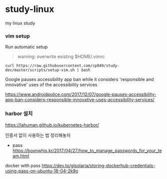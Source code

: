 # study-linux

my linux study

### vim setup

Run automatic setup

> warning: overwrite existing \$HOME/.vimrc

```
curl https://raw.githubusercontent.com/cp949/study-dev/master/scripts/setup-vim.sh | bash
```

Google pauses accessibility app ban while it considers 'responsible and innovative' uses of the accessibility services

https://www.androidpolice.com/2017/12/07/google-pauses-accessibility-app-ban-considers-responsible-innovative-uses-accessibility-services/

### harbor 설치

https://lahuman.github.io/kubernetes-harbor/

인증서 없이 사용하는 법 정리해놓자

-   pass
    https://boxnwhis.kr/2017/04/27/how_to_manage_passwords_for_your_team.html

docker with pass
https://dev.to/glsolaria/storing-dockerhub-credentials-using-pass-on-ubuntu-18-04-2k9o
